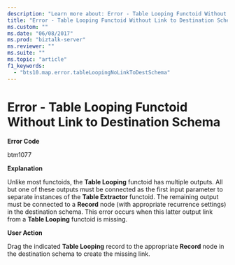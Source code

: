 ```yaml
---
description: "Learn more about: Error - Table Looping Functoid Without Link to Destination Schema"
title: "Error - Table Looping Functoid Without Link to Destination Schema"
ms.custom: ""
ms.date: "06/08/2017"
ms.prod: "biztalk-server"
ms.reviewer: ""
ms.suite: ""
ms.topic: "article"
f1_keywords: 
  - "bts10.map.error.tableLoopingNoLinkToDestSchema"
---
```

# Error - Table Looping Functoid Without Link to Destination Schema
**Error Code**  
  
 btm1077  
  
 **Explanation**  
  
 Unlike most functoids, the **Table Looping** functoid has multiple outputs. All but one of these outputs must be connected as the first input parameter to separate instances of the **Table Extractor** functoid. The remaining output must be connected to a **Record** node (with appropriate recurrence settings) in the destination schema. This error occurs when this latter output link from a **Table Looping** functoid is missing.  
  
 **User Action**  
  
 Drag the indicated **Table Looping** record to the appropriate **Record** node in the destination schema to create the missing link.
